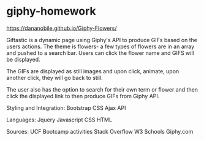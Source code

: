 # giphy-homework
https://dananobile.github.io/Giphy-Flowers/

Giftastic is a dynamic page using Giphy's API to produce GIFs based on the users actions.
The theme is flowers- a few types of flowers are in an array and pushed to a search bar. Users can click the flower name and GIFS will be displayed.

The GIFs are displayed as still images and upon click, animate, upon another click, they will go back to still. 

The user also has the option to search for their own term or flower and then click the displayed link to then produce GIFs from Giphy API.

Styling and Integration:
Bootstrap
CSS
Ajax
API

Languages: 
Jquery 
Javascript 
CSS 
HTML


Sources: 
UCF Bootcamp activities 
Stack Overflow 
W3 Schools
Giphy.com
